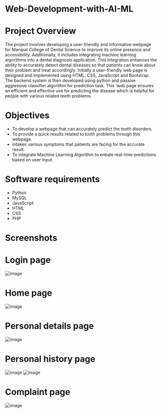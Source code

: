 # Web-Development-with-AI-ML
# Project Overview
The project involves developing a user-friendly and informative webpage for Manipal College of Dental Science to improve its online presence and accessibility. Additionally, it includes integrating machine learning algorithms into a dental diagnosis application. This integration enhances the ability to accurately detect dental diseases so that patients can know about their problem and treat accordingly. Initially a user-friendly web page is designed and implemented using HTML, CSS, JavaScript and Bootstrap. The backend system is then developed using python and passive aggressive classifier algorithm for prediction task. This ‘web page ensures an efficient and effective use for predicting the disease which is helpful for people with various related teeth problems.

# Objectives
- To develop a webpage that can accurately predict the tooth disorders.
- To provide a quick results related to tooth problems through this webpage.
- Intakes various symptoms that patients are facing for the accurate result.
- To integrate Machine Learning Algorithm to enbale real-time predictions based on user input.

# Software requirements
- Python
- MySQL
- JavaScript
- HTML
- CSS
- PHP

# Screenshots

# Login page
![image](https://github.com/user-attachments/assets/d913a2c3-87e7-465f-9c3d-81a0f32eb671)

# Home page
![image](https://github.com/user-attachments/assets/6bb3ec4b-b6b7-46d0-9e5d-7f2d51ea24b7)

# Personal details page
![image](https://github.com/user-attachments/assets/6ab0ad4d-b5ff-407e-a790-b02d54afb2c2)

# Personal history page
![image](https://github.com/user-attachments/assets/ebd49ceb-4d3f-42b5-ab6c-c36652504510)
![image](https://github.com/user-attachments/assets/14f7a459-982c-4edc-a122-6b84eaf2fabc)

# Complaint page
![image](https://github.com/user-attachments/assets/c6984f6c-13a9-4c26-906f-ab5d2146beb7)


